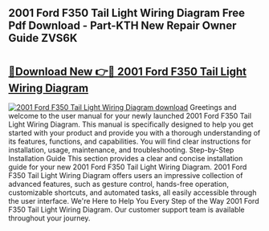 ## 2001 Ford F350 Tail Light Wiring Diagram Free Pdf Download - Part-KTH New Repair Owner Guide ZVS6K

# <h2><a href="http://dfrmlkp.blite.top/?on=2001+Ford+F350+Tail+Light+Wiring+Diagram">🔗Download New 👉🔴 2001 Ford F350 Tail Light Wiring Diagram</a></h2>

[![2001 Ford F350 Tail Light Wiring Diagram download](https://i.imgur.com/lujVjoI.png)](http://dfrmlkp.blite.top/?on=2001+Ford+F350+Tail+Light+Wiring+Diagram)
Greetings and welcome to the user manual for your newly launched 2001 Ford F350 Tail Light Wiring Diagram. This manual is specifically designed to help you get started with your product and provide you with a thorough understanding of its features, functions, and capabilities. You will find clear instructions for installation, usage, maintenance, and troubleshooting. Step-by-Step Installation Guide This section provides a clear and concise installation guide for your new 2001 Ford F350 Tail Light Wiring Diagram. 2001 Ford F350 Tail Light Wiring Diagram offers users an impressive collection of advanced features, such as gesture control, hands-free operation, customizable shortcuts, and automated tasks, all easily accessible through the user interface. We're Here to Help You Every Step of the Way 2001 Ford F350 Tail Light Wiring Diagram. Our customer support team is available throughout your journey.

